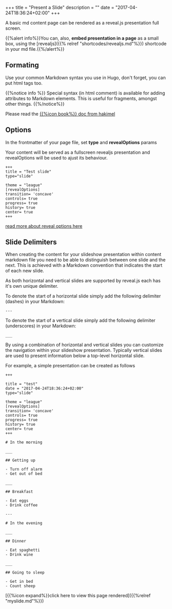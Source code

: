 +++
title = "Present a Slide"
description = ""
date = "2017-04-24T18:36:24+02:00"
+++

A basic md content page can be rendered as a reveal.js presentation full screen.

{{%alert info%}}You can, also, **embed presentation in a page** as a small box, using the [revealjs]({{% relref "shortcodes/revealjs.md"%}}) shortcode in your md file.{{%/alert%}}


## Formating
Use your common Markdown syntax you use in Hugo, don't forget, you can put html tags too.

{{%notice info %}} Special syntax (in html comment) is available for adding attributes to Markdown elements. This is useful for fragments, amongst other things.
{{%/notice%}}

Please read the [{{%icon book%}} doc from hakimel](https://github.com/hakimel/reveal.js/#instructions)


## Options
In the frontmatter of your page file, set **type** and **revealOptions** params

Your content will be served as a fullscreen revealjs presentation and revealOptions will be used to ajust its behaviour.

	+++
	title = "Test slide"
	type="slide"

	theme = "league"
	[revealOptions]
	transition= 'concave'
	controls= true
	progress= true
	history= true
	center= true
	+++

[read more about reveal options here](https://github.com/hakimel/reveal.js/#configuration)


## Slide Delimiters
When creating the content for your slideshow presentation within content markdown file you need to be able to distinguish between one slide and the next. This is achieved with a Markdown convention that indicates the start of each new slide.

As both horizontal and vertical slides are supported by reveal.js each has it's own unique delimiter.

To denote the start of a horizontal slide simply add the following delimiter (dashes) in your Markdown:

	---


To denote the start of a vertical slide simply add the following delimiter (underscores) in your Markdown:
	
	___

By using a combination of horizontal and vertical slides you can customize the navigation within your slideshow presentation. Typically vertical slides are used to present information below a top-level horizontal slide.



For example, a simple presentation can be created as follows

```
+++

title = "test"
date = "2017-04-24T18:36:24+02:00"
type="slide"

theme = "league"
[revealOptions]
transition= 'concave'
controls= true
progress= true
history= true
center= true
+++

# In the morning

___

## Getting up

- Turn off alarm
- Get out of bed

___

## Breakfast

- Eat eggs
- Drink coffee

---

# In the evening

___

## Dinner

- Eat spaghetti
- Drink wine

___

## Going to sleep

- Get in bed
- Count sheep

```

[{{%icon expand%}}click here to view this page rendered]({{%relref "myslide.md"%}})
